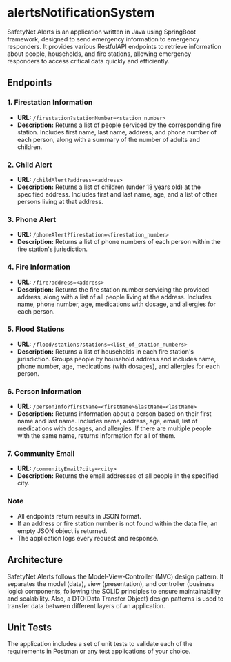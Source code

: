 # alertsNotificationSystem

SafetyNet Alerts is an application written in Java using SpringBoot framework, designed to send emergency information to emergency responders. It provides various RestfulAPI endpoints to retrieve information about people, households, and fire stations, allowing emergency responders to access critical data quickly and efficiently.

## Endpoints

### 1. Firestation Information

- **URL:** `/firestation?stationNumber=<station_number>`
- **Description:** Returns a list of people serviced by the corresponding fire station. Includes first name, last name, address, and phone number of each person, along with a summary of the number of adults and children.
  
### 2. Child Alert

- **URL:** `/childAlert?address=<address>`
- **Description:** Returns a list of children (under 18 years old) at the specified address. Includes first and last name, age, and a list of other persons living at that address.

### 3. Phone Alert

- **URL:** `/phoneAlert?firestation=<firestation_number>`
- **Description:** Returns a list of phone numbers of each person within the fire station's jurisdiction.

### 4. Fire Information

- **URL:** `/fire?address=<address>`
- **Description:** Returns the fire station number servicing the provided address, along with a list of all people living at the address. Includes name, phone number, age, medications with dosage, and allergies for each person.

### 5. Flood Stations

- **URL:** `/flood/stations?stations=<list_of_station_numbers>`
- **Description:** Returns a list of households in each fire station's jurisdiction. Groups people by household address and includes name, phone number, age, medications (with dosages), and allergies for each person.

### 6. Person Information

- **URL:** `/personInfo?firstName=<firstName>&lastName=<lastName>`
- **Description:** Returns information about a person based on their first name and last name. Includes name, address, age, email, list of medications with dosages, and allergies. If there are multiple people with the same name, returns information for all of them.

### 7. Community Email

- **URL:** `/communityEmail?city=<city>`
- **Description:** Returns the email addresses of all people in the specified city.

### Note
- All endpoints return results in JSON format.
- If an address or fire station number is not found within the data file, an empty JSON object is returned.
- The application logs every request and response.

## Architecture

SafetyNet Alerts follows the Model-View-Controller (MVC) design pattern. It separates the model (data), view (presentation), and controller (business logic) components, following the SOLID principles to ensure maintainability and scalability. Also, a DTO(Data Transfer Object) design patterns is used to transfer data between different layers of an application.

## Unit Tests

The application includes a set of unit tests to validate each of the requirements in Postman or any test applications of your choice.

